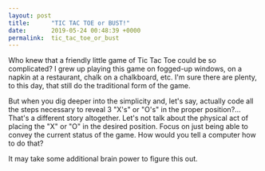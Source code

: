 ```yaml
---
layout: post
title:      "TIC TAC TOE or BUST!"
date:       2019-05-24 00:48:39 +0000
permalink:  tic_tac_toe_or_bust
---
```



Who knew that a friendly little game of Tic Tac Toe could be so complicated? I grew up playing this game on fogged-up windows, on a napkin at a restaurant, chalk on a chalkboard, etc. I'm sure there are plenty, to this day, that still do the traditional form of the game.

But when you dig deeper into the simplicity and, let's say, actually code all the steps necessary to reveal 3 "X's" or "O's" in the proper position?... That's a different story altogether. Let's not talk about the physical act of placing the "X" or "O" in the desired position. Focus on just being able to convey the current status of the game. How would you tell a computer how to do that?

It may take some additional brain power to figure this out.

